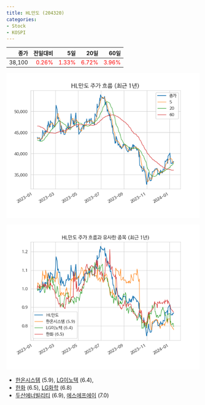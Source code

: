 ```yaml
---
title: HL만도 (204320)
categories:
- Stock
- KOSPI
---
```


|종가|전일대비|5일|20일|60일|
|---:|-------:|--:|---:|---:|
|38,100|<span style="color: red">0.26%</span>|<span style="color: red">1.33%</span>|<span style="color: red">6.72%</span>|<span style="color: red">3.96%</span>|


<!-- more -->

![204320](/assets/images/stock/204320.png)

![204320](/assets/images/stock/204320_sim.png)

- [한온시스템](/018880/) (5.9), [LG이노텍](/011070/) (6.4),
- [한화](/000880/) (6.5), [LG화학](/051910/) (6.8)
- [두산에너빌리티](/034020/) (6.9), [에스에프에이](/056190/) (7.0)